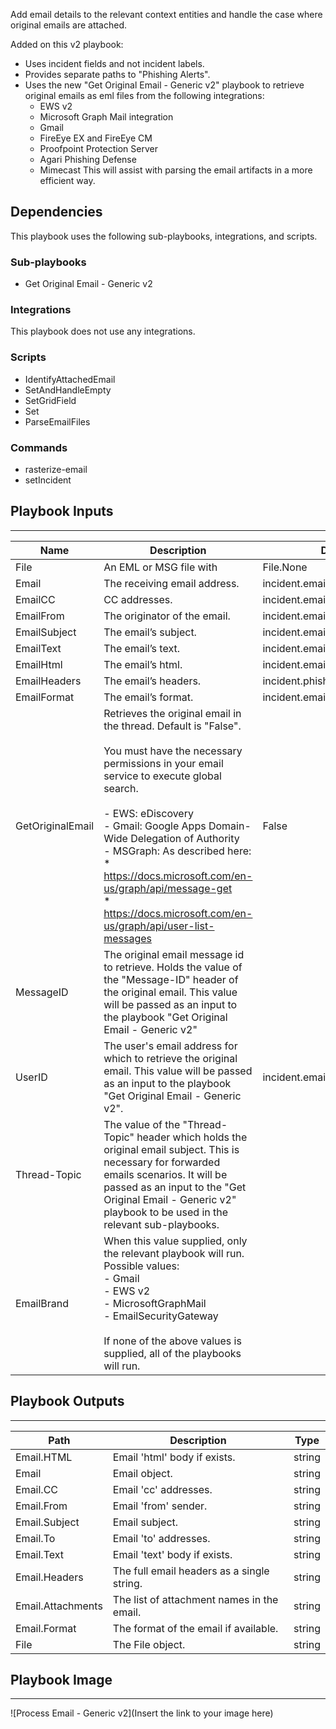 Add email details to the relevant context entities and handle the case where original emails are attached.

Added on this v2 playbook:
- Uses incident fields and not incident labels.
- Provides separate paths to "Phishing Alerts".
- Uses the new "Get Original Email - Generic v2" playbook to retrieve original emails as eml files from the following integrations:
    * EWS v2
    * Microsoft Graph Mail integration
    * Gmail
    * FireEye EX and FireEye CM
    * Proofpoint Protection Server
    * Agari Phishing Defense
    * Mimecast
This will assist with parsing the email artifacts in a more efficient way.


## Dependencies
This playbook uses the following sub-playbooks, integrations, and scripts.

### Sub-playbooks
* Get Original Email - Generic v2

### Integrations
This playbook does not use any integrations.

### Scripts
* IdentifyAttachedEmail
* SetAndHandleEmpty
* SetGridField
* Set
* ParseEmailFiles

### Commands
* rasterize-email
* setIncident

## Playbook Inputs
---

| **Name** | **Description** | **Default Value** | **Required** |
| --- | --- | --- | --- |
| File | An EML or MSG file with | File.None | Optional |
| Email | The receiving email address. | incident.emailto | Optional |
| EmailCC | CC addresses. | incident.emailcc | Optional |
| EmailFrom | The originator of the email. | incident.emailfrom | Optional |
| EmailSubject | The email’s subject. | incident.emailsubject | Optional |
| EmailText | The email’s text. | incident.emailbody | Optional |
| EmailHtml | The email’s html. | incident.emailhtml | Optional |
| EmailHeaders | The email’s headers. | incident.phishingreporteremailheaders | Optional |
| EmailFormat | The email’s format. | incident.emailformat | Optional |
| GetOriginalEmail | Retrieves the original email in the thread. Default is "False".<br/><br/>You must have the necessary permissions in your email service to execute global search.<br/><br/>- EWS: eDiscovery<br/>- Gmail: Google Apps Domain-Wide Delegation of Authority<br/>- MSGraph: As described here:<br/>  \* https://docs.microsoft.com/en-us/graph/api/message-get<br/>  \* https://docs.microsoft.com/en-us/graph/api/user-list-messages | False | Optional |
| MessageID | The original email message id to retrieve. Holds the value of the "Message-ID" header of the original email. This value will be passed as an input to the playbook "Get Original Email - Generic v2" |  | Optional |
| UserID | The user's email address for which to retrieve the original email. This value will be passed as an input to the playbook "Get Original Email - Generic v2". | incident.emailfrom | Optional |
| Thread-Topic | The value of the "Thread-Topic" header which holds the original email subject. This is necessary for forwarded emails scenarios. It will be passed as an input to the "Get Original Email - Generic v2" playbook to be used in the relevant sub-playbooks. |  | Optional |
| EmailBrand | When this value supplied, only the relevant playbook will run.<br/>Possible values:<br/>- Gmail<br/>- EWS v2<br/>- MicrosoftGraphMail<br/>- EmailSecurityGateway<br/><br/>If none of the above values is supplied, all of the playbooks will run. |  | Optional |

## Playbook Outputs
---

| **Path** | **Description** | **Type** |
| --- | --- | --- |
| Email.HTML | Email 'html' body if exists. | string |
| Email | Email object. | string |
| Email.CC | Email 'cc' addresses. | string |
| Email.From | Email 'from' sender. | string |
| Email.Subject | Email subject. | string |
| Email.To | Email 'to' addresses. | string |
| Email.Text | Email 'text' body if exists. | string |
| Email.Headers | The full email headers as a single string. | string |
| Email.Attachments | The list of attachment names in the email. | string |
| Email.Format | The format of the email if available. | string |
| File | The File object. | string |

## Playbook Image
---
![Process Email - Generic v2](Insert the link to your image here)
